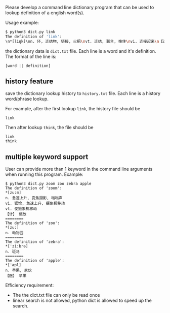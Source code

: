 
Please develop a command line dictionary program that can be used to lookup definition of a english word(s).

Usage example:
```bash
$ python3 dict.py link
The definition of 'link':
\n*[liŋk]\nn. 环, 连结物, 链接, 火把\nvt. 连结, 联合, 挽住\nvi. 连接起来\n【计】 连接, 链路\n【化】 环节\n【经】 环节, 连接, 联系
```

the dictionary data is `dict.txt` file. Each line is a word and it's definition. The format of the line is:
```
[word || definition]
```

## history feature
save the dictionary lookup history to `history.txt` file. Each line is a history word/phrase lookup.

For example, after the first lookup `link`, the history file should be
```
link
```
Then after lookup `think`, the file should be
```
link
think
```

## multiple keyword support
User can provide more than 1 keyword in the command line arguments when running this program.
Example:
```
$ python3 dict.py zoom zoo zebra apple
The definition of 'zoom':
*[zu:m]
n. 急速上升, 变焦摄影, 嗡嗡声
vi. 猛增, 急速上升, 摄象机移动
vt. 使摄象机移动
【计】 缩放
========
The definition of 'zoo':
*[zu:]
n. 动物园
========
The definition of 'zebra':
*['zi:brә]
n. 斑马
========
The definition of 'apple':
*['æpl]
n. 苹果, 家伙
【医】 苹果
```

Efficiency requirement:
- The the dict.txt file can only be read once
- linear search is not allowed, python dict is allowed to speed up the search.
